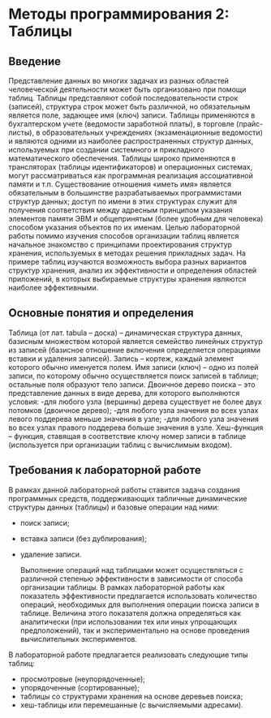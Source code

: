 # Методы программирования 2: Таблицы

## Введение

  Представление данных во многих задачах из разных областей человеческой деятельности
может быть организовано при помощи таблиц. Таблицы представляют собой
последовательности строк (записей), структура строк может быть различной, но обязательным
является поле, задающее имя (ключ) записи. Таблицы применяются в бухгалтерском учете
(ведомости заработной платы), в торговле (прайс-листы), в образовательных учреждениях
(экзаменационные ведомости) и являются одними из наиболее распространенных структур
данных, используемых при создании системного и прикладного математического
обеспечения. Таблицы широко применяются в трансляторах (таблицы идентификаторов) и
операционных системах, могут рассматриваться как программная реализация ассоциативной
памяти и т.п. Существование отношения «иметь имя» является обязательным в большинстве
разрабатываемых программистами структур данных; доступ по имени в этих структурах
служит для получения соответствия между адресным принципом указания элементов памяти
ЭВМ и общепринятым (более удобным для человека) способом указания объектов по их
именам.
Целью лабораторной работы помимо изучения способов организации таблиц является
начальное знакомство с принципами проектирования структур хранения, используемых в
методах решения прикладных задач. На примере таблиц изучаются возможность выбора
разных вариантов структур хранения, анализ их эффективности и определения областей
приложений, в которых выбираемые структуры хранения являются наиболее эффективными.

## Основные понятия и определения
  Таблица (от лат. tabula – доска) – динамическая структура данных, базисным множеством
которой является семейство линейных структур из записей (базисное отношение включения
определяется операциями вставки и удаления записей).
  Запись – кортеж, каждый элемент которого обычно именуется полем.
  Имя записи (ключ) – одно из полей записи, по которому обычно осуществляется поиск
записей в таблице; остальные поля образуют тело записи.
  Двоичное дерево поиска – это представление данных в виде дерева, для которого
выполняются условия:
-для любого узла (вершины) дерева существует не более двух потомков (двоичное дерево);
-для любого узла значения во всех узлах левого поддерева меньше значения в узле;
-для любого узла значения во всех узлах правого поддерева больше значения в узле.
  Хеш-функция – функция, ставящая в соответствие ключу номер записи в таблице
(используется при организации таблиц с вычислимым входом).


## Требования к лабораторной работе
  В рамках данной лабораторной работы ставится задача создания программных средств,
поддерживающих табличные динамические структуры данных (таблицы) и базовые операции
над ними:
- поиск записи;
- вставка записи (без дублирования);
- удаление записи.
  
  Выполнение операций над таблицами может осуществляться с различной степенью
эффективности в зависимости от способа организации таблицы. В рамках лабораторной
работы как показатель эффективности предлагается использовать количество операций,
необходимых для выполнения операции поиска записи в таблице. Величина этого показателя
должна определяться как аналитически (при использовании тех или иных упрощающих
предположений), так и экспериментально на основе проведения вычислительных
экспериментов.

В лабораторной работе предлагается реализовать следующие типы таблиц:
- просмотровые (неупорядоченные);
- упорядоченные (сортированные);
- таблицы со структурами хранения на основе деревьев поиска;
- хеш-таблицы или перемешанные (с вычисляемыми адресами).


